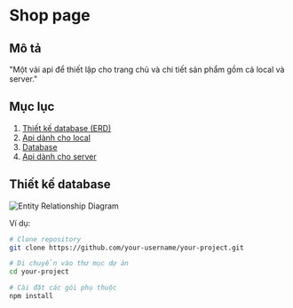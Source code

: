 # Shop page

## Mô tả

"Một vài api để thiết lập cho trang chủ và chi tiết sản phẩm gồm cả local và server."

## Mục lục
1. [Thiết kế database (ERD)](#Thiết-kế-database-(ERD))
2. [Api dành cho local](#Api-dành-cho-local)
3. [Database](#Database)
4. [Api dành cho server](#Api-dành-cho-server)


## Thiết kế database
![Entity Relationship Diagram](https://drive.google.com/file/d/18YkGNdYi4roDYVj-1XxliIR9JFI3yARz/view)

Ví dụ:
```bash
# Clone repository
git clone https://github.com/your-username/your-project.git

# Di chuyển vào thư mục dự án
cd your-project

# Cài đặt các gói phụ thuộc
npm install
